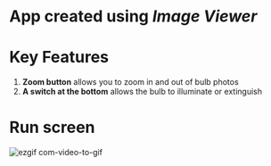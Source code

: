 # App created using *Image Viewer*

# Key Features
1. **Zoom button** allows you to zoom in and out of bulb photos
2. **A switch at the bottom** allows the bulb to illuminate or extinguish

# Run screen

![ezgif com-video-to-gif](https://github.com/taeyoonL/ImageView/assets/132141316/977d3170-6158-4db9-a538-3da1ad0bdddf)
